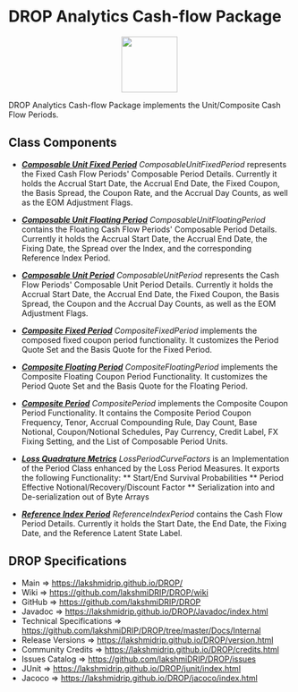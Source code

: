 # DROP Analytics Cash-flow Package

<p align="center"><img src="https://github.com/lakshmiDRIP/DROP/blob/master/DRIP_Logo.gif?raw=true" width="100"></p>

DROP Analytics Cash-flow Package implements the Unit/Composite Cash Flow Periods.

## Class Components

 * [***Composable Unit Fixed Period***](https://github.com/lakshmiDRIP/DROP/tree/master/src/main/java/org/drip/analytics/cashflow/ComposableUnitFixedPeriod.java)
 <i>ComposableUnitFixedPeriod</i> represents the Fixed Cash Flow Periods' Composable Period Details.
 Currently it holds the Accrual Start Date, the Accrual End Date, the Fixed Coupon, the Basis Spread, the 
 Coupon Rate, and the Accrual Day Counts, as well as the EOM Adjustment Flags.

 * [***Composable Unit Floating Period***](https://github.com/lakshmiDRIP/DROP/tree/master/src/main/java/org/drip/analytics/cashflow/ComposableUnitFloatingPeriod.java)
 <i>ComposableUnitFloatingPeriod</i> contains the Floating Cash Flow Periods' Composable Period Details.
 Currently it holds the Accrual Start Date, the Accrual End Date, the Fixing Date, the Spread over the
 Index, and the corresponding Reference Index Period.

 * [***Composable Unit Period***](https://github.com/lakshmiDRIP/DROP/tree/master/src/main/java/org/drip/analytics/cashflow/ComposableUnitPeriod.java)
 <i>ComposableUnitPeriod</i> represents the Cash Flow Periods' Composable Unit Period Details. Currently it
 holds the Accrual Start Date, the Accrual End Date, the Fixed Coupon, the Basis Spread, the Coupon and the
 Accrual Day Counts, as well as the EOM Adjustment Flags.

 * [***Composite Fixed Period***](https://github.com/lakshmiDRIP/DROP/tree/master/src/main/java/org/drip/analytics/cashflow/CompositeFixedPeriod.java)
 <i>CompositeFixedPeriod</i> implements the composed fixed coupon period functionality. It customizes the
 Period Quote Set and the Basis Quote for the Fixed Period.

 * [***Composite Floating Period***](https://github.com/lakshmiDRIP/DROP/tree/master/src/main/java/org/drip/analytics/cashflow/CompositeFloatingPeriod.java)
 <i>CompositeFloatingPeriod</i> implements the Composite Floating Coupon Period Functionality. It customizes
 the Period Quote Set and the Basis Quote for the Floating Period.

 * [***Composite Period***](https://github.com/lakshmiDRIP/DROP/tree/master/src/main/java/org/drip/analytics/cashflow/CompositePeriod.java)
 <i>CompositePeriod</i> implements the Composite Coupon Period Functionality. It contains the Composite
 Period Coupon Frequency, Tenor, Accrual Compounding Rule, Day Count, Base Notional, Coupon/Notional
 Schedules, Pay Currency, Credit Label, FX Fixing Setting, and the List of Composable Period Units.

 * [***Loss Quadrature Metrics***](https://github.com/lakshmiDRIP/DROP/tree/master/src/main/java/org/drip/analytics/cashflow/LossQuadratureMetrics.java)
 <i>LossPeriodCurveFactors</i> is an Implementation of the Period Class enhanced by the Loss Period Measures.
 It exports the following Functionality:
 ** Start/End Survival Probabilities
 ** Period Effective Notional/Recovery/Discount Factor
 ** Serialization into and De-serialization out of Byte Arrays

 * [***Reference Index Period***](https://github.com/lakshmiDRIP/DROP/tree/master/src/main/java/org/drip/analytics/cashflow/ReferenceIndexPeriod.java)
 <i>ReferenceIndexPeriod</i> contains the Cash Flow Period Details. Currently it holds the Start Date, the
 End Date, the Fixing Date, and the Reference Latent State Label.

## DROP Specifications
 * Main                     => https://lakshmidrip.github.io/DROP/
 * Wiki                     => https://github.com/lakshmiDRIP/DROP/wiki
 * GitHub                   => https://github.com/lakshmiDRIP/DROP
 * Javadoc                  => https://lakshmidrip.github.io/DROP/Javadoc/index.html
 * Technical Specifications => https://github.com/lakshmiDRIP/DROP/tree/master/Docs/Internal
 * Release Versions         => https://lakshmidrip.github.io/DROP/version.html
 * Community Credits        => https://lakshmidrip.github.io/DROP/credits.html
 * Issues Catalog           => https://github.com/lakshmiDRIP/DROP/issues
 * JUnit                    => https://lakshmidrip.github.io/DROP/junit/index.html
 * Jacoco                   => https://lakshmidrip.github.io/DROP/jacoco/index.html
